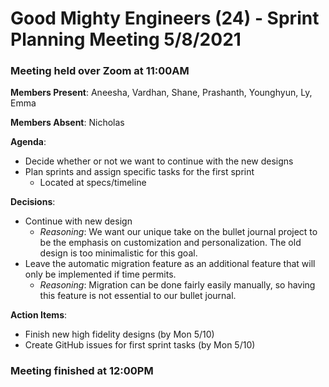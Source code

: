 # Good Mighty Engineers (24) - Sprint Planning Meeting 5/8/2021

### Meeting held over Zoom at 11:00AM

**Members Present**: Aneesha, Vardhan, Shane, Prashanth, Younghyun, Ly, Emma

**Members Absent**: Nicholas

**Agenda**:
- Decide whether or not we want to continue with the new designs
- Plan sprints and assign specific tasks for the first sprint
    - Located at specs/timeline

**Decisions**:
- Continue with new design
    - *Reasoning*: We want our unique take on the bullet journal project to be the emphasis on customization and personalization. The old design is too minimalistic for this goal.
- Leave the automatic migration feature as an additional feature that will only be implemented if time permits.
    - *Reasoning*: Migration can be done fairly easily manually, so having this feature is not essential to our bullet journal.

**Action Items**:
- Finish new high fidelity designs (by Mon 5/10)
- Create GitHub issues for first sprint tasks (by Mon 5/10)

### Meeting finished at 12:00PM